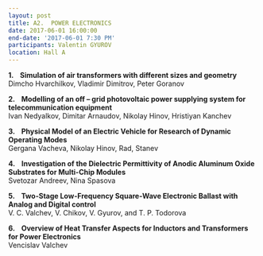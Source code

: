 ```yaml
---
layout: post
title: A2.  POWER ELECTRONICS
date: 2017-06-01 16:00:00
end-date: '2017-06-01 7:30 PM'
participants: Valentin GYUROV
location: Hall A
---
```



**1. &nbsp;&nbsp; Simulation of air transformers with different sizes and geometry**
<br>Dimcho Hvarchilkov, Vladimir Dimitrov, Peter Goranov

**2. &nbsp;&nbsp; Modelling of an off – grid photovoltaic power supplying system for telecommunication equipment**
<br>Ivan Nedyalkov, Dimitar Arnaudov, Nikolay Hinov, Hristiyan Kanchev

**3. &nbsp;&nbsp; Physical Model of an Electric Vehicle for Research of Dynamic Operating Modes**
<br>Gergana Vacheva, Nikolay Hinov, Rad, Stanev

**4. &nbsp;&nbsp; Investigation of the Dielectric Permittivity of Anodic Aluminum Oxide Substrates for Multi-Chip Modules**
<br>Svetozar Andreev, Nina Spasova

**5. &nbsp;&nbsp; Two-Stage Low-Frequency Square-Wave Electronic Ballast with Analog and Digital control**
<br>V. C. Valchev, V. Chikov, V. Gyurov, and T. P. Todorova

**6. &nbsp;&nbsp; Overview of Heat Transfer Aspects for Inductors and Transformers for Power Electronics**
<br>Vencislav Valchev